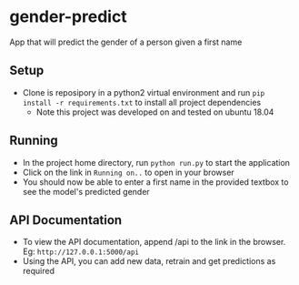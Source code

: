 # gender-predict

App that will predict the gender of a person given a first name

## Setup

* Clone is reposipory in a python2 virtual environment and run `pip install -r requirements.txt` to install all project dependencies
  * Note this project was developed on and tested on ubuntu 18.04

## Running

* In the project home directory, run `python run.py` to start the application
* Click on the link in `Running on..` to open in your browser
* You should now be able to enter a first name in the provided textbox to see the model's predicted gender

## API Documentation

* To view the API documentation, append /api to the link in the browser. Eg: `http://127.0.0.1:5000/api`
* Using the API, you can add new data, retrain and get predictions as required
